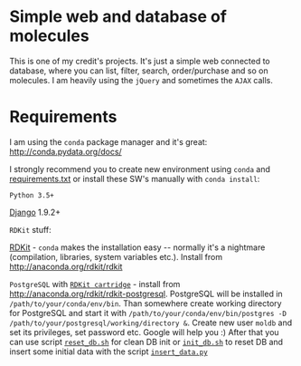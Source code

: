 # Simple web and database of molecules

This is one of my credit's projects.
It's just a simple web connected to database, where you can list, filter, search, order/purchase and so on molecules. I am heavily using
the `jQuery` and sometimes the `AJAX` calls.

# Requirements

I am using the `conda` package manager and it's great: http://conda.pydata.org/docs/

I strongly recommend you to create new environment
using `conda` and [requirements.txt](https://github.com/gorgitko/bioinformatics-chemoinformatics/blob/master/chemoinformatics/molecule_web_database/requirements.txt) or install these SW's manually with `conda install`:

`Python 3.5+`

[Django](https://www.djangoproject.com/) 1.9.2+

`RDKit` stuff:

[RDKit](http://www.rdkit.org/) - `conda` makes the installation easy -- normally it's a nightmare
(compilation, libraries, system variables etc.). Install from http://anaconda.org/rdkit/rdkit

`PostgreSQL` with [`RDKit cartridge`](http://www.rdkit.org/docs/Cartridge.html) - install from http://anaconda.org/rdkit/rdkit-postgresql. PostgreSQL will be installed in `/path/to/your/conda/env/bin`. Than somewhere create working directory for PostgreSQL and start it with `/path/to/your/conda/env/bin/postgres -D /path/to/your/postgresql/working/directory &`. Create new user `moldb` and set its privileges, set password etc. Google will help you :) After that you can use script [`reset_db.sh`](https://github.com/gorgitko/bioinformatics-chemoinformatics/blob/master/chemoinformatics/molecule_web_database/reset_db.sh) for clean DB init or [`init_db.sh`](https://github.com/gorgitko/bioinformatics-chemoinformatics/blob/master/chemoinformatics/molecule_web_database/init_db.sh) to reset DB and insert some initial data with the script [`insert_data.py`](https://github.com/gorgitko/bioinformatics-chemoinformatics/blob/master/chemoinformatics/molecule_web_database/insert_data.py)

